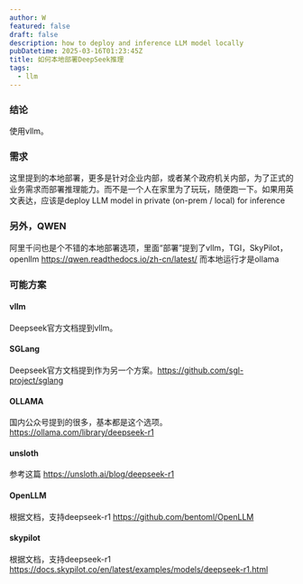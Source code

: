 ```yaml
---
author: W
featured: false
draft: false
description: how to deploy and inference LLM model locally
pubDatetime: 2025-03-16T01:23:45Z
title: 如何本地部署DeepSeek推理
tags:
  - llm
---
```


### 结论

使用vllm。

### 需求

这里提到的本地部署，更多是针对企业内部，或者某个政府机关内部，为了正式的业务需求而部署推理能力。而不是一个人在家里为了玩玩，随便跑一下。如果用英文表达，应该是deploy LLM model in private (on-prem / local) for inference

### 另外，QWEN

阿里千问也是个不错的本地部署选项，里面“部署”提到了vllm，TGI，SkyPilot，openllm https://qwen.readthedocs.io/zh-cn/latest/ 而本地运行才是ollama

### 可能方案

#### vllm

Deepseek官方文档提到vllm。

#### SGLang

Deepseek官方文档提到作为另一个方案。https://github.com/sgl-project/sglang

#### OLLAMA

国内公众号提到的很多，基本都是这个选项。https://ollama.com/library/deepseek-r1

#### unsloth

参考这篇 https://unsloth.ai/blog/deepseek-r1

#### OpenLLM

根据文档，支持deepseek-r1 https://github.com/bentoml/OpenLLM

#### skypilot

根据文档，支持deepseek-r1 https://docs.skypilot.co/en/latest/examples/models/deepseek-r1.html
